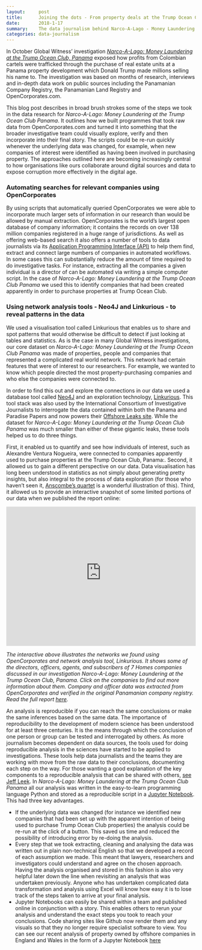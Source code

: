 ```yaml
---
layout:     post
title:      Joining the dots - From property deals at the Trump Ocean Club, Panama to Latin American drug cartels
date:       2018-1-17
summary:	The data journalism behind Narco-A-Lago - Money Laundering at the Trump Ocean Club, Panama
categories: data-journalism
---
```


In October Global Witness’ investigation [_Narco-A-Lago: Money Laundering at the Trump Ocean Club, Panama_](https://www.globalwitness.org/en/campaigns/corruption-and-money-laundering/narco-a-lago-panama/) exposed how profits from Colombian cartels were trafficked through the purchase of real estate units at a Panama property development which Donald Trump made millions selling his name to. The investigation was based on months of research, interviews and in-depth data work on public sources including the Panamanian Company Registry, the Panamanian Land Registry and OpenCorporates.com.

This blog post describes in broad brush strokes some of the steps we took in the data research for _Narco-A-Lago: Money Laundering at the Trump Ocean Club Panama_. It outlines how we built programmes that took raw data from OpenCorporates.com and turned it into something that the broader investigative team could visually explore, verify and then incorporate into their final story. The scripts could be re-run quickly whenever the underlying data was changed, for example, when new companies of interest were identified as having been involved in purchasing property. The approaches outlined here are becoming increasingly central to how organisations like ours collaborate around digital sources and data to expose corruption more effectively in the digital age.

### Automating searches for relevant companies using OpenCorporates

By using scripts that automatically queried OpenCorporates we were able to incorporate much larger sets of information in our research than would be allowed by manual extraction. OpenCorporates is the world’s largest open database of company information; it contains the records on over 138 million companies registered in a huge range of jurisdictions. As well as offering web-based search it also offers a number of tools to data journalists via its [Application Programming Interface (API)](https://api.opencorporates.com/) to help them find, extract and connect large numbers of companies in automated workflows. In some cases this can substantially reduce the amount of time required to do investigative tasks. For instance, extracting all the companies a given individual is a director of can be automated via writing a simple computer script. In the case of _Narco-A-Lago: Money Laundering at the Trump Ocean Club Panama_ we used this to identify companies that had been created apparently in order to purchase properties at Trump Ocean Club.

### Using network analysis tools - Neo4J and Linkurious - to reveal patterns in the data

We used a visualisation tool called Linkurious that enables us to share and spot patterns that would otherwise be difficult to detect if just looking at tables and statistics. As is the case in many Global Witness investigations, our core dataset on _Narco-A-Lago: Money Laundering at the Trump Ocean Club Panama_ was made of properties, people and companies that represented a complicated real world network. This network had certain features that were of interest to our researchers. For example, we wanted to know which people directed the most property-purchasing companies and who else the companies were connected to.

In order to find this out and explore the connections in our data we used a database tool called [Neo4J](https://neo4j.com/) and an exploration technology, [Linkurious](https://linkurio.us/). This tool stack was also used by the International Consortium of Investigative Journalists to interrogate the data contained within both the Panama and Paradise Papers and now powers their [Offshore Leaks site](https://offshoreleaks.icij.org/). While the dataset for _Narco-A-Lago: Money Laundering at the Trump Ocean Club Panama_ was much smaller than either of these gigantic leaks, these tools helped us to do three things.

First, it enabled us to quantify and see how individuals of interest, such as Alexandre Ventura Nogueira, were connected to companies apparently used to purchase properties at the Trump Ocean Club, Panama:. Second, it allowed us to gain a different perspective on our data. Data visualisation has long been understood in statistics as not simply about generating pretty insights, but also integral to the process of data exploration (for those who haven’t seen it, [Anscombe’s quartet](https://en.wikipedia.org/wiki/Anscombe%27s_quartet) is a wonderful illustration of this). Third, it allowed us to provide an interactive snapshot of some limited portions of our data when we published the report online:

<iframe src="https://linkurious.globalwitness.org/widget/8bb8e819" width="100%" height="370" frameborder="0" webkitallowfullscreen mozallowfullscreen allowfullscreen></iframe>

_The interactive above illustrates the networks we found using OpenCorporates and network analysis tool, Linkurious. It shows some of the directors, officers, agents, and subscribers of 7 Homes companies discussed in our investigation Narco-A-Lago: Money Laundering at the Trump Ocean Club, Panama. Click on the companies to find out more information about them. Company and officer data was extracted from OpenCorporates and verified in the original Panamanian company registry. Read the full report [here](https://www.globalwitness.org/en/campaigns/corruption-and-money-laundering/narco-a-lago-panama/)._

An analysis is reproducible if you can reach the same conclusions or make the same inferences based on the same data. The importance of reproducibility to the development of modern science has been understood for at least three centuries. It is the means through which the conclusion of one person or group can be tested and interrogated by others. As more journalism becomes dependent on data sources, the tools used for doing reproducible analysis in the sciences have started to be applied to investigations. These tools help data journalists and the teams they are working with move from the raw data to their conclusions, documenting each step on the way. For those wanting a good explanation of the key components to a reproducible analysis that can be shared with others, [see Jeff Leek](https://github.com/jtleek/datasharing). In _Narco-A-Lago: Money Laundering at the Trump Ocean Club Panama_ all our analysis was written in the easy-to-learn programming language Python and stored as a reproducible script in a [Jupyter Notebook](http://jupyter.org/). This had three key advantages.

*   If the underlying data was changed (for instance we identified new companies that had been set up with the apparent intention of being used to purchase Trump Ocean Club properties) the analysis could be re-run at the click of a button. This saved us time and reduced the possibility of introducing error by re-doing the analysis.  
*   Every step that we took extracting, cleaning and analysing the data was written out in plain non-technical English so that we developed a record of each assumption we made. This meant that lawyers, researchers and investigators could understand and agree on the chosen approach. Having the analysis organised and stored in this fashion is also very helpful later down the line when revisiting an analysis that was undertaken previously. Anyone who has undertaken complicated data transformation and analysis using Excel will know how easy it is to lose track of the steps taken to arrive at your final analysis.
*   Jupyter Notebooks can easily be shared within a team and published online in conjunction with a story. This enables others to rerun your analysis and understand the exact steps you took to reach your conclusions. Code sharing sites like Github now render them and any visuals so that they no longer require specialist software to view. You can see our recent analysis of property owned by offshore companies in England and Wales in the form of a Jupyter Notebook [here](https://github.com/Global-Witness/overseas_companies_land_ownership/blob/master/overseas_companies_land_ownership_analysis.ipynb)